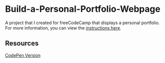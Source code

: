 # Build-a-Personal-Portfolio-Webpage

A project that I created for freeCodeCamp that displays a personal portfolio. For more information, you can view the [instructions here](https://www.freecodecamp.org/learn/responsive-web-design/responsive-web-design-projects/build-a-personal-portfolio-webpage).

## Resources

[CodePen Version](https://codepen.io/lchap701/full/JjWOeBR)

